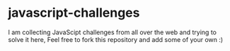 # javascript-challenges
I am collecting JavaScipt challenges from all over the web and trying to solve it here,
Feel free to fork this repository and add some of your own :)
